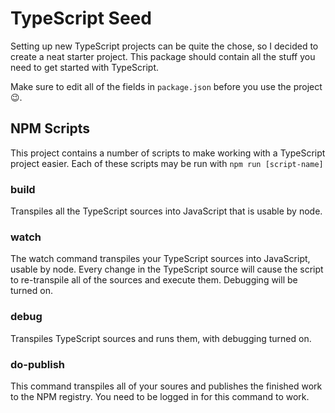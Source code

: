 # TypeScript Seed
Setting up new TypeScript projects can be quite the chose, so I decided to create a neat starter project. This package should contain all the stuff you need to get started with TypeScript.

Make sure to edit all of the fields in ```package.json``` before you use the project 😉.

## NPM Scripts
This project contains a number of scripts to make working with a TypeScript project easier. Each of these scripts may be run with ```npm run [script-name]```

### build
Transpiles all the TypeScript sources into JavaScript that is usable by node.

### watch
The watch command transpiles your TypeScript sources into JavaScript, usable by node. Every change in the TypeScript source will cause the script to re-transpile all of the sources and execute them. Debugging will be turned on.

### debug
Transpiles TypeScript sources and runs them, with debugging turned on.

### do-publish
This command transpiles all of your soures and publishes the finished work to the NPM registry. You need to be logged in for this command to work.

